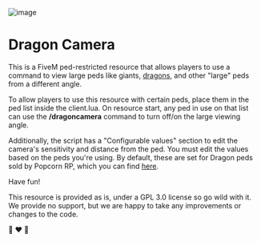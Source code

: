 ![image](https://github.com/user-attachments/assets/650051bc-7d5b-4c82-99ae-f273a882d2d7)


# Dragon Camera

This is a FiveM ped-restricted resource that allows players to use a command to view large peds like giants, [dragons](https://popcornrp-store.tebex.io/category/mythical), and other "large" peds from a different angle.

To allow players to use this resource with certain peds, place them in the ped list inside the client.lua. On resource start, any ped in use on that list can use the **/dragoncamera** command to turn off/on the large viewing angle.

Additionally, the script has a "Configurable values" section to edit the camera's sensitivity and distance from the ped. You must edit the values based on the peds you're using. By default, these are set for Dragon peds sold by Popcorn RP, which you can find [here](https://popcornrp-store.tebex.io/category/mythical).

Have fun!

This resource is provided as is, under a GPL 3.0 license so go wild with it. We provide no support, but we are happy to take any improvements or changes to the code. 

🐉 ❤️ 🍿
